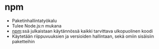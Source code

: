 # npm

* Paketinhallintatyökalu
* Tulee Node.js:n mukana
* [npm](https://www.npmjs.com/):ssä julkaistaan käytännössä kaikki tarvittava ulkopuolinen koodi
* Käytetään riippuvuuksien ja versioiden hallintaan, sekä omiin sisäisiin paketteihin

